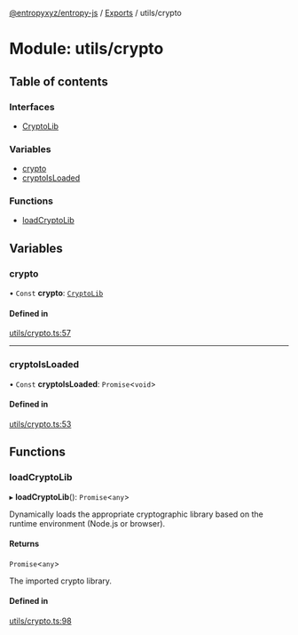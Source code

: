 [@entropyxyz/entropy-js](../README.md) / [Exports](../modules.md) / utils/crypto

# Module: utils/crypto

## Table of contents

### Interfaces

- [CryptoLib](../interfaces/utils_crypto.CryptoLib.md)

### Variables

- [crypto](utils_crypto.md#crypto)
- [cryptoIsLoaded](utils_crypto.md#cryptoisloaded)

### Functions

- [loadCryptoLib](utils_crypto.md#loadcryptolib)

## Variables

### crypto

• `Const` **crypto**: [`CryptoLib`](../interfaces/utils_crypto.CryptoLib.md)

#### Defined in

[utils/crypto.ts:57](https://github.com/entropyxyz/entropy-js/blob/368842b/src/utils/crypto.ts#L57)

___

### cryptoIsLoaded

• `Const` **cryptoIsLoaded**: `Promise`\<`void`\>

#### Defined in

[utils/crypto.ts:53](https://github.com/entropyxyz/entropy-js/blob/368842b/src/utils/crypto.ts#L53)

## Functions

### loadCryptoLib

▸ **loadCryptoLib**(): `Promise`\<`any`\>

Dynamically loads the appropriate cryptographic library based on the runtime environment (Node.js or browser).

#### Returns

`Promise`\<`any`\>

The imported crypto library.

#### Defined in

[utils/crypto.ts:98](https://github.com/entropyxyz/entropy-js/blob/368842b/src/utils/crypto.ts#L98)
